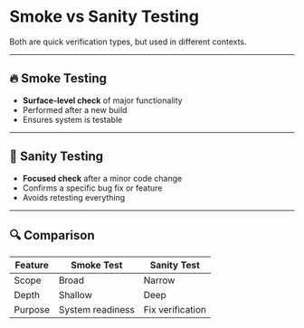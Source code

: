 # Smoke vs Sanity Testing

Both are quick verification types, but used in different contexts.

---

## 🔥 Smoke Testing

- **Surface-level check** of major functionality
- Performed after a new build
- Ensures system is testable

---

## 🧠 Sanity Testing

- **Focused check** after a minor code change
- Confirms a specific bug fix or feature
- Avoids retesting everything

---

## 🔍 Comparison

| Feature         | Smoke Test       | Sanity Test       |
|----------------|------------------|-------------------|
| Scope           | Broad            | Narrow            |
| Depth           | Shallow          | Deep              |
| Purpose         | System readiness | Fix verification  |